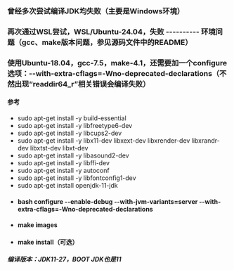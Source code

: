 ### 曾经多次尝试编译JDK均失败（主要是Windows环境）
### 再次通过WSL尝试，WSL/Ubuntu-24.04，失败 ---------- 环境问题（gcc、make版本问题，参见源码文件中的README）
### 使用Ubuntu-18.04，gcc-7.5，make-4.1，还需要加一个configure选项：--with-extra-cflags=-Wno-deprecated-declarations（不然出现“readdir64_r”相关错误会编译失败）
#### 参考
- sudo apt-get install -y build-essential
- sudo apt-get install -y libfreetype6-dev
- sudo apt-get install -y libcups2-dev
- sudo apt-get install -y libx11-dev libxext-dev libxrender-dev libxrandr-dev libxtst-dev libxt-dev
- sudo apt-get install -y libasound2-dev
- sudo apt-get install -y libffi-dev
- sudo apt-get install -y autoconf
- sudo apt-get install -y libfontconfig1-dev
- sudo apt-get install openjdk-11-jdk
- #### bash configure --enable-debug --with-jvm-variants=server --with-extra-cflags=-Wno-deprecated-declarations
- #### make images
- #### make install（可选）

##### 编译版本：JDK11-27，BOOT JDK也是11
